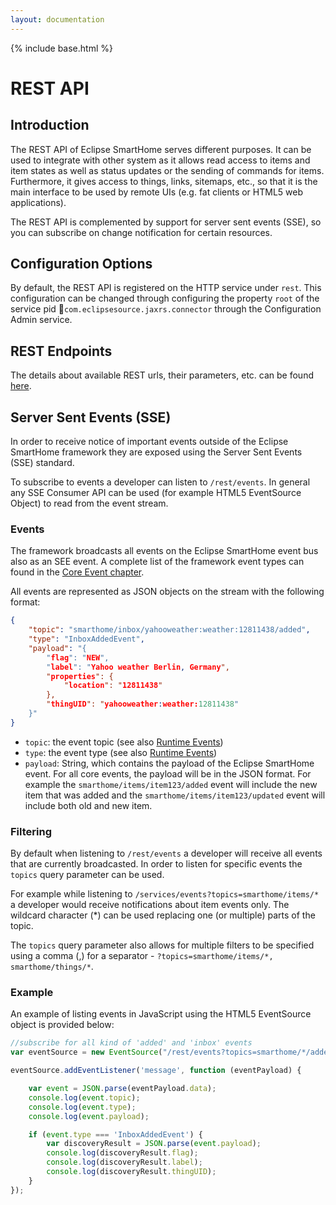 ```yaml
---
layout: documentation
---
```


{% include base.html %}

# REST API

## Introduction

The REST API of Eclipse SmartHome serves different purposes. It can be used to integrate with other system as it allows read access to items and item states as well as status updates or the sending of commands for items. Furthermore, it gives access to things, links, sitemaps, etc., so that it is the main interface to be used by remote UIs (e.g. fat clients or HTML5 web applications).

The REST API is complemented by support for server sent events (SSE), so you can subscribe  on change notification for certain resources.

## Configuration Options

By default, the REST API is registered on the HTTP service under `rest`. This configuration can be changed through configuring the property `root` of the service pid `com.eclipsesource.jaxrs.connector` through the Configuration Admin service.

## REST Endpoints

The details about available REST urls, their parameters, etc. can be found [here](../../rest/index.html).

## Server Sent Events (SSE)

In order to receive notice of important events outside of the Eclipse SmartHome framework they are exposed using the Server Sent Events (SSE) standard.

To subscribe to events a developer can listen to `/rest/events`. In general any SSE Consumer API can be used (for example HTML5 EventSource Object) to read from the event stream.

### Events

The framework broadcasts all events on the Eclipse SmartHome event bus also as an SEE event. A complete list of the framework event types can found in the [Core Event chapter](../concepts/events.html).

All events are represented as JSON objects on the stream with the following format:

```json
{
    "topic": "smarthome/inbox/yahooweather:weather:12811438/added",
    "type": "InboxAddedEvent",
    "payload": "{
        "flag": "NEW",
        "label": "Yahoo weather Berlin, Germany",
        "properties": {
            "location": "12811438"
        },
        "thingUID": "yahooweather:weather:12811438"
    }"
}
```

* `topic`: the event topic (see also [Runtime Events](../concepts/events.html))
* `type`: the event type (see also [Runtime Events](../concepts/event-type-definition.html))
* `payload`: String, which contains the payload of the Eclipse SmartHome event. For all core events, the payload will be in the JSON format. For example the `smarthome/items/item123/added` event will include the new item that was added and the `smarthome/items/item123/updated` event will include both old and new item.
  
### Filtering

By default when listening to `/rest/events` a developer will receive all events that are currently broadcasted. In order to listen for specific events the `topics` query parameter can be used.

For example while listening to `/services/events?topics=smarthome/items/*` a developer would receive notifications about item events only. The wildcard character (\*) can be used replacing one (or multiple) parts of the topic.

The `topics` query parameter also allows for multiple filters to be specified using a comma (,) for a separator - `?topics=smarthome/items/*, smarthome/things/*`.

### Example

An example of listing events in JavaScript using the HTML5 EventSource object is provided below:

```js
//subscribe for all kind of 'added' and 'inbox' events
var eventSource = new EventSource("/rest/events?topics=smarthome/*/added,smarthome/inbox/*");

eventSource.addEventListener('message', function (eventPayload) {

    var event = JSON.parse(eventPayload.data);
    console.log(event.topic);
    console.log(event.type);
    console.log(event.payload);

    if (event.type === 'InboxAddedEvent') {
        var discoveryResult = JSON.parse(event.payload);
        console.log(discoveryResult.flag);
        console.log(discoveryResult.label);
        console.log(discoveryResult.thingUID);
    }
});
```






